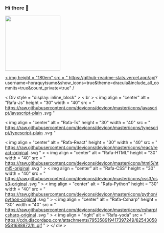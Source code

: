 ### Hi there 👋

<!--
**Horaquytsume/horaquytsume** is a ✨ _special_ ✨ repository because its `README.md` (this file) appears on your GitHub profile.

Olá Meu Nome È Jose Walace Oliveira Baieta Tenho 22 Anos, Moro Itaim Paulista/Zona Leste

-Curso HABILITAÇÃO PROFISSIONAL TÉCNICA DE NÍVEL MÉDIO EM INFORMÁTICA  pelo SENAC cursando,
-Curso AUXILIAR DE SERVIÇOS ADMINISTRATIVOS - NP Pela Is Bet Cursando
-Curso OPERADOR DE COMPUTADOR Pelo SENAC CONCLUÍDO
-Conhecimentos intermediário  de Excel (Tabela Dinâmica e fórmulas)

-Boa vivência com as rotinas administrativas ( controle de prazos e documentos, criação de relatórios)
Estou caminhando pelo mundo da tecnologia por ser algo que me deixa super feliz de aprender coisas que já tinha uma paixão. T.l

Conhecimentos que estou adquirindo:

Montagem de computadores
- Sistemas operacionais Windows e Linux
- Elétrica básica
- Eletrónica básica
- Hadware atuais linhas empresariais
- Instalação de hardware e software para computadores
- Manutenção de computadores
- Instalação de redes locais de computadores
- Manutenção de redes locais de computadores
- Instalação, configuração e monitoramento de sistemas operacionais de redes locais (servidores)
- Desenvolvimento de software
- Codificação, manutenção e documentação de aplicativos computacionais para:
- desktops
- dispositivos móveis
- internet
- Implantação de aplicativos computacionais
- Desenvolvimento e organização de elementos estruturais de sites
- Manipulação e otimização de imagens vetoriais, bitmaps gráficos e elementos visuais de navegação para web
-->
 <div>
  <a href="https://github.com/horaquytsume">
  <img height="180em" src="https://github-readme-stats.vercel.app/api?username=horaquytsume&show_icons=true&theme=dark&include_all_commits=true&count_private=true"/>
   
< img height = "180em" src = " https://github-readme-stats.vercel.app/api?
username=horaquytsume&show_icons=true&theme=dracula&include_all_commits=true&count_private=true" /
      </div>
    < Div style = "display: inline_block" > < br >
< img align = "center" alt = "Rafa-Js" height = "30" width = "40" src = "
https://raw.githubusercontent.com/devicons/devicon/master/icons/javascript/javascript-plain .svg "
>
< img align = "center" alt = "Rafa-Ts" height = "30" width = "40" src = "
https://raw.githubusercontent.com/devicons/devicon/master/icons/typescript/typescript-plain .svg "
>
< img align = "center" alt = "Rafa-React" height = "30" width = "40" src = "
https://raw.githubusercontent.com/devicons/devicon/master/icons/react/react-original .svg " >
< img align = "center" alt = "Rafa-HTML" height = "30" width = "40" src = "
https://raw.githubusercontent.com/devicons/devicon/master/icons/html5/html5-original .svg " >
< img align = "center" alt = "Rafa-CSS" height = "30" width = "40" src = "
https://raw.githubusercontent.com/devicons/devicon/master/icons/css3/css3-original .svg " >
< img align = "center" alt = "Rafa-Python" height = "30" width = "40" src = "
https://raw.githubusercontent.com/devicons/devicon/master/icons/python/python-original .svg " >
< img align = "center" alt = "Rafa-Csharp" height = "30" width = "40" src = "
https://raw.githubusercontent.com/devicons/devicon/master/icons/csharp/csharp-original .svg " >
< img align = "right" alt = "Rafa-yoda" src = "
https://cdn.discordapp.com/attachments/795358919417397249/825430589581688872/hi.gif " >
</ div >
